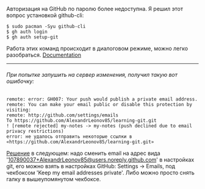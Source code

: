 Авторизация на GitHub по паролю более недоступна. Я решил этот вопрос установкой github-cli:

```
$ sudo pacman -Syu github-cli
$ gh auth login
$ gh auth setup-git
```

Работа этих команд происходит в диалоговом режиме, можно легко разобраться.
[Documentation](https://docs.github.com/en/authentication/keeping-your-account-and-data-secure/about-authentication-to-github)

---
###### При попытке запушить на сервер изменения, получил такую вот ошибочку:
```Перечисление объектов: 10, готово.  
remote: error: GH007: Your push would publish a private email address.  
remote: You can make your email public or disable this protection by visiting:  
remote: http://github.com/settings/emails  
To https://github.com/AlexandrLeonov85/learning-git.git  
! [remote rejected] my-notes -> my-notes (push declined due to email privacy restrictions)  
error: не удалось отправить некоторые ссылки в «https://github.com/AlexandrLeonov85/learning-git.git»
```
[Решение](https://stackoverflow.com/questions/43863522/error-your-push-would-publish-a-private-email-address) в следующем: надо сменить email на адрес вида '107890037+AlexandrLeonov85@users.noreply.github.com' в настройках git, его можно взять в настройках GitHub: Settings → Emails, под чекбоксом 'Keep my email addresses private'.
Либо можно просто снять галку в вышеупомянутом чекбоксе.